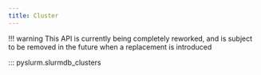```yaml
---
title: Cluster
---
```


!!! warning
    This API is currently being completely reworked, and is subject to be
    removed in the future when a replacement is introduced

::: pyslurm.slurmdb_clusters
